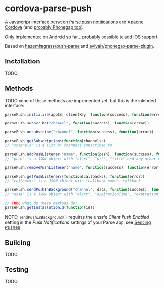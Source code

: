# cordova-parse-push

A Javascript interface between [Parse push notifications](https://www.parse.com/apps/quickstart?onboard=#parse_push/android/new) and [Apache Cordova](http://cordova.apache.org/) (and [probably Phonegap too](http://stackoverflow.com/questions/18174511/is-there-a-difference-between-phonegap-and-cordova-commands)).

Only implemented on Android so far... probably possible to add iOS support.

Based on [hazemhagrass/push-parse](https://github.com/hazemhagrass/push-parse) and [avivais/phonegap-parse-plugin](https://github.com/avivais/phonegap-parse-plugin).

## Installation

TODO

## Methods

TODO none of these methods are implemented yet, but this is the intended interface:

```javascript
parsePush.initialize(appId, clientKey, function(success), function(error))

parsePush.subscribe("channel", function(success), function(error))

parsePush.unsubscribe("channel", function(success), function(error))

parsePush.getSubscriptions(function(channels))
// "channels" is a list of channels subscribed to

parsePush.addPushListener("name", function(push), function(success), function(error))
// "push" is a JSON object with "alert", "uri", "title" and any other extra data

parsePush.removePushListener("name", function(success), function(error))

parsePush.getPushListeners(function(callbacks), function(error))
// "callbacks" is a JSON object with "callback_name": callback

parsePush.sendPushInBackground("channel", data, function(success), function(error))
// "data" is a JSON object with "alert", "expirationTime", "expirationTimeInterval", "message" and any other extra data

// TODO what do these methods do?
parsePush.getInstallationId(function(id))
```

NOTE: `sendPushInBackground()` requires the unsafe _Client Push Enabled_ setting in the _Push Notifications_ settings of your Parse app: see [Sending Pushes](https://www.parse.com/docs/push_guide#top/Android)
 
## Building

TODO

## Testing

TODO
